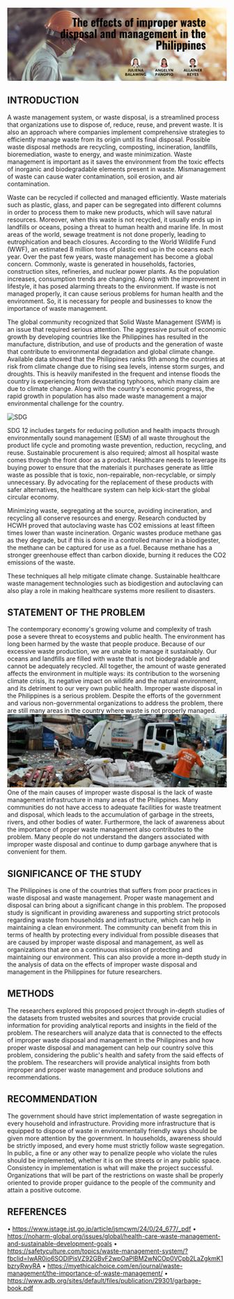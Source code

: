 ![Title](Images/Title.png)
## INTRODUCTION

A waste management system, or waste disposal, is a streamlined process that organizations use to dispose of, reduce, reuse, and prevent waste. It is also an approach where companies implement comprehensive strategies to efficiently manage waste from its origin until its final disposal. Possible waste disposal methods are recycling, composting, incineration, landfills, bioremediation, waste to energy, and waste minimization. Waste management is important as it saves the environment from the toxic effects of inorganic and biodegradable elements present in waste. Mismanagement of waste can cause water contamination, soil erosion, and air contamination.

Waste can be recycled if collected and managed efficiently. Waste materials such as plastic, glass, and paper can be segregated into different columns in order to process them to make new products, which will save natural resources. Moreover, when this waste is not recycled, it usually ends up in landfills or oceans, posing a threat to human health and marine life. In most areas of the world, sewage treatment is not done properly, leading to eutrophication and beach closures. According to the World Wildlife Fund (WWF), an estimated 8 million tons of plastic end up in the oceans each year. Over the past few years, waste management has become a global concern. Commonly, waste is generated in households, factories, construction sites, refineries, and nuclear power plants. As the population increases, consumption trends are changing. Along with the improvement in lifestyle, it has posed alarming threats to the environment. If waste is not managed properly, it can cause serious problems for human health and the environment. So, it is necessary for people and businesses to know the importance of waste management.

The global community recognized that Solid Waste Management (SWM) is an issue that required serious attention. The aggressive pursuit of economic growth by developing countries like the Philippines has resulted in the manufacture, distribution, and use of products and the generation of waste that contribute to environmental degradation and global climate change. Available data showed that the Philippines ranks 9th among the countries at risk from climate change due to rising sea levels, intense storm surges, and droughts. This is heavily manifested in the frequent and intense floods the country is experiencing from devastating typhoons, which many claim are due to climate change. Along with the country's economic progress, the rapid growth in population has also made waste management a major environmental challenge for the country.

![SDG](Images/SDG.png)

SDG 12 includes targets for reducing pollution and health impacts through environmentally sound management (ESM) of all waste throughout the product life cycle and promoting waste prevention, reduction, recycling, and reuse. Sustainable procurement is also required; almost all hospital waste comes through the front door as a product. Healthcare needs to leverage its buying power to ensure that the materials it purchases generate as little waste as possible that is toxic, non-repairable, non-recyclable, or simply unnecessary. By advocating for the replacement of these products with safer alternatives, the healthcare system can help kick-start the global circular economy.

Minimizing waste, segregating at the source, avoiding incineration, and recycling all conserve resources and energy. Research conducted by HCWH proved that autoclaving waste has CO2 emissions at least fifteen times lower than waste incineration. Organic wastes produce methane gas as they degrade, but if this is done in a controlled manner in a biodigester, the methane can be captured for use as a fuel. Because methane has a stronger greenhouse effect than carbon dioxide, burning it reduces the CO2 emissions of the waste.

These techniques all help mitigate climate change. Sustainable healthcare waste management technologies such as biodigestion and autoclaving can also play a role in making healthcare systems more resilient to disasters.

## STATEMENT OF THE PROBLEM

The contemporary economy's growing volume and complexity of trash pose a severe threat to ecosystems and public health. The environment has long been harmed by the waste that people produce. Because of our excessive waste production, we are unable to manage it sustainably. Our oceans and landfills are filled with waste that is not biodegradable and cannot be adequately recycled. All together, the amount of waste generated affects the environment in multiple ways: its contribution to the worsening climate crisis, its negative impact on wildlife and the natural environment, and its detriment to our very own public health. Improper waste disposal in the Philippines is a serious problem. Despite the efforts of the government and various non-governmental organizations to address the problem, there are still many areas in the country where waste is not properly managed.
![Background](Images/Background.png)
One of the main causes of improper waste disposal is the lack of waste management infrastructure in many areas of the Philippines. Many communities do not have access to adequate facilities for waste treatment and disposal, which leads to the accumulation of garbage in the streets, rivers, and other bodies of water. Furthermore, the lack of awareness about the importance of proper waste management also contributes to the problem. Many people do not understand the dangers associated with improper waste disposal and continue to dump garbage anywhere that is convenient for them.

## SIGNIFICANCE OF THE STUDY

The Philippines is one of the countries that suffers from poor practices in waste disposal and waste management. Proper waste management and disposal can bring about a significant change in this problem. The proposed study is significant in providing awareness and supporting strict protocols regarding waste from households and infrastructure, which can help in maintaining a clean environment. The community can benefit from this in terms of health by protecting every individual from possible diseases that are caused by improper waste disposal and management, as well as organizations that are on a continuous mission of protecting and maintaining our environment. This can also provide a more in-depth study in the analysis of data on the effects of improper waste disposal and management in the Philippines for future researchers.

## METHODS

The researchers explored this proposed project through in-depth studies of the datasets from trusted websites and sources that provide crucial information for providing analytical reports and insights in the field of the problem. The researchers will analyze data that is connected to the effects of improper waste disposal and management in the Philippines and how proper waste disposal and management can help our country solve this problem, considering the public's health and safety from the said effects of the problem. The researchers will provide analytical insights from both improper and proper waste management and produce solutions and recommendations.

## RECOMMENDATION

The government should have strict implementation of waste segregation in every household and infrastructure. Providing more infrastructure that is equipped to dispose of waste in environmentally friendly ways should be given more attention by the government. In households, awareness should be strictly imposed, and every home must strictly follow waste segregation. In public, a fine or any other way to penalize people who violate the rules should be implemented, whether it is on the streets or in any public space. Consistency in implementation is what will make the project successful. Organizations that will be part of the restrictions on waste shall be properly oriented to provide proper guidance to the people of the community and attain a positive outcome.


## REFERENCES 
• https://www.jstage.jst.go.jp/article/jsmcwm/24/0/24_677/_pdf
• https://noharm-global.org/issues/global/health-care-waste-management-and-sustainable-development-goals
• https://safetyculture.com/topics/waste-management-system/?fbclid=IwAR0io6SODlPisVZ92GBvF2wpOaPlBM2wNCOp0VCpb2LaZgkmK1bzryRwyRA
• https://myethicalchoice.com/en/journal/waste-management/the-importance-of-waste-management/
• https://www.adb.org/sites/default/files/publication/29301/garbage-book.pdf

